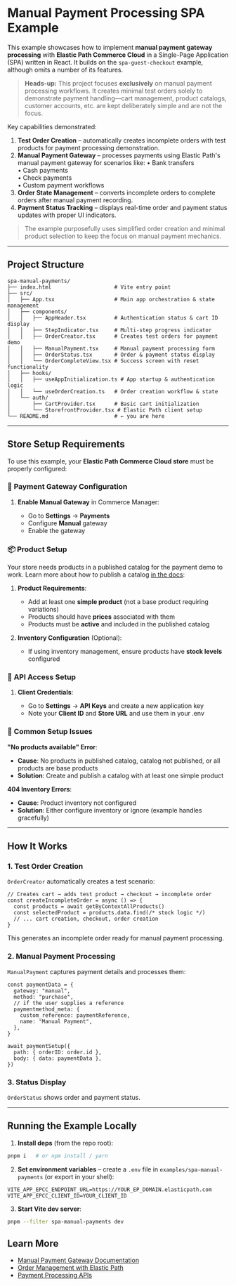 # Manual Payment Processing SPA Example

This example showcases how to implement **manual payment gateway processing** with **Elastic Path Commerce Cloud** in a Single-Page Application (SPA) written in React. It builds on the `spa-guest-checkout` example, although omits a number of its features.

> **Heads-up:** This project focuses **exclusively** on manual payment processing workflows. It creates minimal test orders solely to demonstrate payment handling—cart management, product catalogs, customer accounts, etc. are kept deliberately simple and are not the focus.

Key capabilities demonstrated:

1. **Test Order Creation** – automatically creates incomplete orders with test products for payment processing demonstration.
2. **Manual Payment Gateway** – processes payments using Elastic Path's manual payment gateway for scenarios like:
   • Bank transfers  
   • Cash payments  
   • Check payments  
   • Custom payment workflows
3. **Order State Management** – converts incomplete orders to complete orders after manual payment recording.
4. **Payment Status Tracking** – displays real-time order and payment status updates with proper UI indicators.

> The example purposefully uses simplified order creation and minimal product selection to keep the focus on manual payment mechanics.

---

## Project Structure

```
spa-manual-payments/
├── index.html                    # Vite entry point
├── src/
│   ├── App.tsx                   # Main app orchestration & state management
│   ├── components/
│   │   ├── AppHeader.tsx         # Authentication status & cart ID display
│   │   ├── StepIndicator.tsx     # Multi-step progress indicator
│   │   ├── OrderCreator.tsx      # Creates test orders for payment demo
│   │   ├── ManualPayment.tsx     # Manual payment processing form
│   │   ├── OrderStatus.tsx       # Order & payment status display
│   │   └── OrderCompleteView.tsx # Success screen with reset functionality
│   ├── hooks/
│   │   ├── useAppInitialization.ts # App startup & authentication logic
│   │   └── useOrderCreation.ts   # Order creation workflow & state
│   └── auth/
│       ├── CartProvider.tsx      # Basic cart initialization
│       └── StorefrontProvider.tsx # Elastic Path client setup
└── README.md                     # ← you are here
```

---

## Store Setup Requirements

To use this example, your **Elastic Path Commerce Cloud store** must be properly configured:

### 🔌 **Payment Gateway Configuration**

1. **Enable Manual Gateway** in Commerce Manager:

   - Go to **Settings** → **Payments**
   - Configure **Manual** gateway
   - Enable the gateway

### 📦 **Product Setup**

Your store needs products in a published catalog for the payment demo to work. Learn more about how to publish a catalog [in the docs](https://elasticpath.dev/docs/commerce-manager/product-experience-manager/catalogs/catalog-configuration):

1. **Product Requirements**:

   - Add at least one **simple product** (not a base product requiring variations)
   - Products should have **prices** associated with them
   - Products must be **active** and included in the published catalog

2. **Inventory Configuration** (Optional):
   - If using inventory management, ensure products have **stock levels** configured

### 🔑 **API Access Setup**

1. **Client Credentials**:

   - Go to **Settings** → **API Keys** and create a new application key
   - Note your **Client ID** and **Store URL** and use them in your .env

### 🚨 **Common Setup Issues**

**"No products available" Error**:

- **Cause**: No products in published catalog, catalog not published, or all products are base products
- **Solution**: Create and publish a catalog with at least one simple product

**404 Inventory Errors**:

- **Cause**: Product inventory not configured
- **Solution**: Either configure inventory or ignore (example handles gracefully)

---

## How It Works

### 1. Test Order Creation

`OrderCreator` automatically creates a test scenario:

```tsx
// Creates cart → adds test product → checkout → incomplete order
const createIncompleteOrder = async () => {
  const products = await getByContextAllProducts()
  const selectedProduct = products.data.find(/* stock logic */)
  // ... cart creation, checkout, order creation
}
```

This generates an incomplete order ready for manual payment processing.

### 2. Manual Payment Processing

`ManualPayment` captures payment details and processes them:

```tsx
const paymentData = {
  gateway: "manual",
  method: "purchase",
  // if the user supplies a reference
  paymentmethod_meta: {
    custom_reference: paymentReference,
    name: "Manual Payment",
  },
}

await paymentSetup({
  path: { orderID: order.id },
  body: { data: paymentData },
})
```

### 3. Status Display

`OrderStatus` shows order and payment status.

---

## Running the Example Locally

1. **Install deps** (from the repo root):

```bash
pnpm i   # or npm install / yarn
```

2. **Set environment variables** – create a `.env` file in `examples/spa-manual-payments` (or export in your shell):

```
VITE_APP_EPCC_ENDPOINT_URL=https://YOUR_EP_DOMAIN.elasticpath.com
VITE_APP_EPCC_CLIENT_ID=YOUR_CLIENT_ID
```

3. **Start Vite dev server**:

```bash
pnpm --filter spa-manual-payments dev
```

## Learn More

- [Manual Payment Gateway Documentation](https://elasticpath.dev/docs/api/carts/cart-management)
- [Order Management with Elastic Path](https://elasticpath.dev/docs/api/carts/cart-management)
- [Payment Processing APIs](https://elasticpath.dev/docs/api/carts/cart-management)

